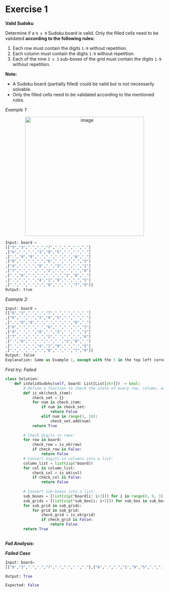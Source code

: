 # Exercise 1

**Valid Sudoku**

Determine if a `9 x 9` Sudoku board is valid. Only the filled cells need to be validated **according to the following rules:**
1. Each row must contain the digits `1-9` without repetition.
2. Each column must contain the digits `1-9` without repetition.
3. Each of the nine `3 x 3` sub-boxes of the grid must contain the digits `1-9` without repetition.

**Note:**
 - A Sudoku board (partially filled) could be valid but is not necessarily solvable.
 - Only the filled cells need to be validated according to the mentioned rules.

_Example 1:_

<div align=center>
<img width="378" alt="image" src="https://github.com/ShiyuFan0820/CSLearningNote/assets/149340606/6cf72ca4-4c8e-420c-a543-d31f7274d546">
</div>

```py
Input: board = 
[["5","3",".",".","7",".",".",".","."]
,["6",".",".","1","9","5",".",".","."]
,[".","9","8",".",".",".",".","6","."]
,["8",".",".",".","6",".",".",".","3"]
,["4",".",".","8",".","3",".",".","1"]
,["7",".",".",".","2",".",".",".","6"]
,[".","6",".",".",".",".","2","8","."]
,[".",".",".","4","1","9",".",".","5"]
,[".",".",".",".","8",".",".","7","9"]]
Output: true
```

_Example 2:_
```py
Input: board = 
[["8","3",".",".","7",".",".",".","."]
,["6",".",".","1","9","5",".",".","."]
,[".","9","8",".",".",".",".","6","."]
,["8",".",".",".","6",".",".",".","3"]
,["4",".",".","8",".","3",".",".","1"]
,["7",".",".",".","2",".",".",".","6"]
,[".","6",".",".",".",".","2","8","."]
,[".",".",".","4","1","9",".",".","5"]
,[".",".",".",".","8",".",".","7","9"]]
Output: false
Explanation: Same as Example 1, except with the 5 in the top left corner being modified to 8. Since there are two 8's in the top left 3x3 sub-box, it is invalid.
```

_First try: Failed_
```py
class Solution:
    def isValidSudoku(self, board: List[List[str]]) -> bool:
        # Define a function to check the state of every row, column, and sub-boxes.
        def is_ok(check_item):
            check_set = {}
            for num in check_item:
                if num in check_set:
                    return False
                elif num in range(1, 10):
                    check_set.add(num)
            return True
        
        # Check digits in rows:
        for row in board:
            check_row = is_ok(row)
            if check_row is False:
                return False
        # Convert digits in columns into a list:
        column_list = list(zip(*board))
        for col in column_list:
            check_col = is_ok(col)
            if check_col is False:
                return False
            
        # Convert sub-boxes into a list:
        sub_boxes = [list(zip(*board[i: i+3])) for i in range(0, 9, 3)]
        sub_grids = [list(zip(*sub_box[i: i+3])) for sub_box in sub_boxes for i in range(0, 9, 3)]
        for sub_grid in sub_grids:
            for grid in sub_grid:
                check_grid = is_ok(grid)
                if check_grid is False:
                    return False
        return True
        
```

_**Fail Analysis:**_

_**Failed Case**_
```py
Input: board=
[["8","3",".",".","7",".",".",".","."],["6",".",".","1","9","5",".",".","."],[".","9","8",".",".",".",".","6","."],["8",".",".",".","6",".",".",".","3"],["4",".",".","8",".","3",".",".","1"],["7",".",".",".","2",".",".",".","6"],[".","6",".",".",".",".","2","8","."],[".",".",".","4","1","9",".",".","5"],[".",".",".",".","8",".",".","7","9"]]

Output: True

Expected: False
```


